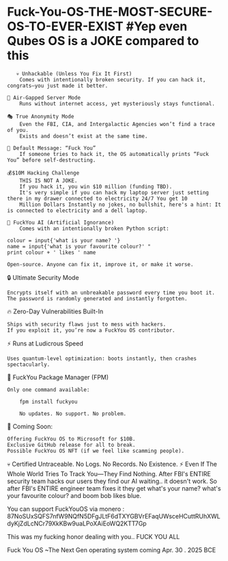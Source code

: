 # Fuck-You-OS-THE-MOST-SECURE-OS-TO-EVER-EXIST #Yep even Qubes OS is a JOKE compared to this
       💀 Unhackable (Unless You Fix It First)
        Comes with intentionally broken security. If you can hack it, congrats—you just made it better.

    💾 Air-Gapped Server Mode
        Runs without internet access, yet mysteriously stays functional.

    🎭 True Anonymity Mode
        Even the FBI, CIA, and Intergalactic Agencies won’t find a trace of you.
        Exists and doesn’t exist at the same time.

    🖕 Default Message: “Fuck You”
        If someone tries to hack it, the OS automatically prints “Fuck You” before self-destructing.

    💰$10M Hacking Challenge
        THIS IS NOT A JOKE.
        If you hack it, you win $10 million (funding TBD).
        It's very simple if you can hack my laptop server just setting there in my drawer connected to electricity 24/7 You get 10 
        Million Dollars Instantly no jokes, no bullshit, here's a hint: It is connected to electricity and a dell laptop.
    
    🤖 FuckYou AI (Artificial Ignorance)
        Comes with an intentionally broken Python script:

    colour = input{'what is your name? '}
    name = input{'what is your favourite colour?' "
    print colour + ' likes ' name

    Open-source. Anyone can fix it, improve it, or make it worse.

🔒 Ultimate Security Mode

    Encrypts itself with an unbreakable password every time you boot it.
    The password is randomly generated and instantly forgotten.

🔥 Zero-Day Vulnerabilities Built-In

    Ships with security flaws just to mess with hackers.
    If you exploit it, you’re now a FuckYou OS contributor.

⚡️ Runs at Ludicrous Speed

    Uses quantum-level optimization: boots instantly, then crashes spectacularly.

💾 FuckYou Package Manager (FPM)

    Only one command available:

        fpm install fuckyou

        No updates. No support. No problem.

🚀 Coming Soon:

    Offering FuckYou OS to Microsoft for $10B.
    Exclusive GitHub release for all to break.
    Possible FuckYou OS NFT (if we feel like scamming people).

💀 Certified Untraceable. No Logs. No Records. No Existence.
⚡ Even If The Whole World Tries To Track You—They Find Nothing.
After FBI's ENTIRE security team hacks our users they find our AI waiting.. it doesn't work.
So after FBI's ENTIRE engineer team fixes it they get what's your name? what's your favourite colour?
and boom bob likes blue.

You can support FuckYouOS via monero : 87NoSUxSQFS7nfW9NQfN5DFgJLtF6dTXYGBVrEFaqUWsceHCuttRUhXWLdyKjZdLcNCr79XkKBw9uaLPoXAiEoWQ2KTT7Gp

This was my fucking honor dealing with you.. FUCK YOU ALL

Fuck You OS ~The Next Gen operating system coming Apr. 30 . 2025 BCE

